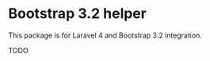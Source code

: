 Bootstrap 3.2 helper
========================

This package is for Laravel 4 and Bootstrap 3.2 integration.

TODO
